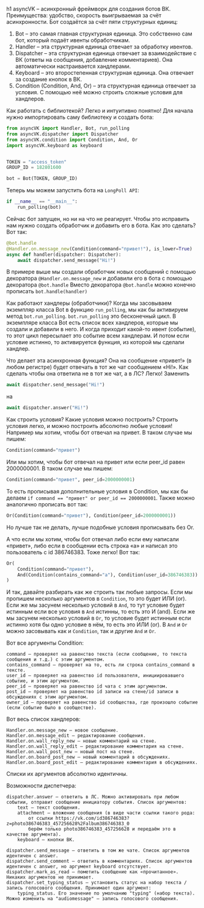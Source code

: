 h1 asyncVK – асинхронный фреймворк для создания ботов ВК. Преимущества: удобство, скорость выигрываемая за счёт асинхронности. 
Бот создаётся за счёт пяти структурных единиц: 
1) Bot – это самая главная структурная единица. Это собственно сам бот, который подаёт ивенты     обработчикам.
2) Handler – эта структурная единица отвечает за обработку ивентов. 
3) Dispatcher – эта структурная единица отвечает за взаимодействие с ВК (ответы на сообщения, добавление комментариев). Она автоматически настраивается хандлерами.
4) Keyboard – это второстепенная структурная единица. Она отвечает за создание кнопок в ВК.
5) Condition (Condition, And, Or) – эта структурная единица отвечает за условия. С помощью неё можно строить сложные условия для хандлеров.

Как работать с библиотекой? Легко и интуитивно понятно! Для начала нужно импортировать саму библиотеку и создать бота:
```python
from asyncVK import Handler, Bot, run_polling
from asyncVK.dispatcher import Dispatcher
from asyncVK.condition import Condition, And, Or
import asyncVK.keyboard as keyboard


TOKEN = "access_token"
GROUP_ID = 182801600

bot = Bot(TOKEN, GROUP_ID)
```

Теперь мы можем запустить бота на `LongPoll API`:
```python
if __name__ == "__main__":
    run_polling(bot)
```

Сейчас бот запущен, но ни на что не реагирует. Чтобы это исправить нам нужно создать обработчик и добавить его в бота. Как это сделать? Вот так:
```python
@bot.handle
@Handler.on.message_new(Condition(command="привет!"), is_lower=True)
async def handler(dispatcher: Dispatcher): 
    await dispatcher.send_message("Hi!")
```

В примере выше мы создали обработчик новых сообщений с помощью декоратора `@Handler.on.message_new` и добавили его в бота с помощью декоратора `@bot.handle`
Вместо декоратора `@bot.handle` можно конечно прописать `bot.handle(handler)`

Как работают хандлеры (обработчики)? Когда мы засовываем экземпляр класса Bot в функцию `run_polling`, мы как бы активируем метод `bot.run_polling`. `bot.run_polling` это бесконечный цикл. В экземпляре класса Bot есть список всех хандлеров, которые мы создали и добавили в него. И когда приходит какой-то ивент (событие), то этот цикл пересылает это событие всем хандлерам. И потом если условие истинно, то активируется функция, из которой мы сделали хандлер.

Что делает эта асинхронная функция? Она на сообщение «привет!» (в любом регистре) будет отвечать в тот же чат сообщением «Hi!». Как сделать чтобы она ответила не в тот же чат, а в ЛС? Легко! Заменить 
```python
await dispatcher.send_message("Hi!")
```
на
```python
await dispatcher.answer("Hi!")
```

Как строить условия? Какие условия можно построить? Строить условия легко, и можно построить абсолютно любые условия! Например мы хотим, чтобы бот отвечал на привет. В таком случае мы пишем:
```python
Condition(command="привет")
```
Или мы хотим, чтобы бот отвечал на привет или если peer_id равен 2000000001. В таком случае мы пишем:
```python
Condition(command="привет", peer_id=2000000001)
```
То есть прописывая дополнительные условия в Condition, мы как бы делаем `if command == "привет" or peer_id == 2000000001`. Также можно аналогично прописать вот так:
```python
Or(Condition(command="привет"), Condition(peer_id=2000000001))
```
Но лучше так не делать, лучше подобные условия прописывать без Or.

А что если мы хотим, чтобы бот отвечал либо если ему написали «привет», либо если в сообщении есть строка «а» и написал это пользователь с id 386746383. Тоже легко! Вот так:
```python
Or(
    Condition(command="привет"),
    And(Condition(contains_command="a"), Condition(user_id=386746383))
)
```

И так, давайте разбирать как же строить так любые запросы. Если мы пропишем несколько аргументов в `Condition`, то это будет ИЛИ (or). Если же мы засунем несколько условий в `And`, то тут условие будет истинным если все условия в `And` истинны, то есть это И (and). Если же мы засунем несколько условий в `Or`, то условие будет истинным если истинно хотя бы одно условие в нём, то есть это ИЛИ (or). В `And` и `Or` можно засовывать как и `Condition`, так и другие `And` и `Or`.

Вот все аргументы Condition:

    command – проверяет на равенство текста (если сообщение, то текста сообщения и т.д.) с этим аргументом.
    contains_command – проверяет на то, есть ли строка contains_command в тексте.
    user_id – проверяет на равенство id пользователя, инициировавшего событие, и этим аргументом.
    peer_id – проверяет на равенство id чата с этим аргументом.
    post_id – проверяет на равенство id записи на стене/id записи в обсуждениях с этим аргументом.
    owner_id – проверяет на равенство id сообщества, где произошло событие (если событие было в сообществе).

Вот весь список хандлеров:

    Handler.on.message_new – новое сообщение.
    Handler.on.message_edit – редактирование сообщения.
    Handler.on.wall_reply_new – новые комментарий на стене.
    Handler.on.wall_reply_edit – редактирование комментария на стене.
    Handler.on.wall_post_new – новый пост на стене.
    Handler.on.board_post_new – новый комментарий в обсуждениях.
    Handler.on.board_post_edit – редактирование комментария в обсуждениях.
    
Списки их аргументов абсолютно идентичны.

Возможности диспетчера:

    dispatcher.answer – ответить в ЛС. Можно активировать при любом событии, отправит сообщение инициатору события. Список аргументов: 
		text – текст сообщения.
		attachment – вложение сообщения (в виде части ссылки такого рода: 
		    от ссылки https://vk.com/id386746383?z=photo386746383_457256628%2Falbum386746383_0 
		    берём только photo386746383_457256628 и передаём это в качестве аргумента). 
		keyboard – кнопки ВК.
		
    dispatcher.send_message – ответить в том же чате. Список аргументов идентичен с answer.
    dispatcher.send_comment – ответить в комментариях. Список аргументов идентичен с answer, но аргумент keyboard отсутствует.
    dispatcher.mark_as_read – пометить сообщение как «прочитанное». Никаких аргументов не принимает.
    dispatcher.set_typing_status – установить статус на набор текста / запись голосового сообщения. Принимает один аргумент: 
        typing_status. Его значение по умолчанию "typing" (набор текста). Можно изменить на "audiomessage" – запись голосового сообщения.
